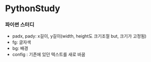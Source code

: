 # PythonStudy
### 파이썬 스터디

- padx, pady: x길이, y길이(width, height도 크기조절 but, 크기가 고정됨)
- fg: 글자색
- bg: 배경
- config : 기존에 있던 텍스트를 새로 바꿈
